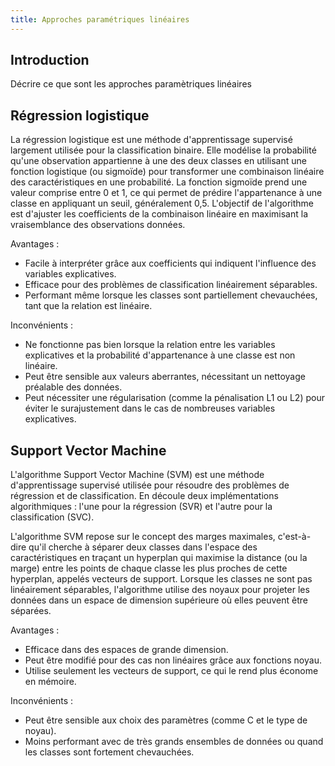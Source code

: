 ```yaml
---
title: Approches paramétriques linéaires
---
```


## Introduction

Décrire ce que sont les approches paramètriques linéaires

## Régression logistique

La régression logistique est une méthode d'apprentissage supervisé largement utilisée pour la classification binaire. Elle modélise la probabilité qu'une observation appartienne à une des deux classes en utilisant une fonction logistique (ou sigmoïde) pour transformer une combinaison linéaire des caractéristiques en une probabilité. La fonction sigmoïde prend une valeur comprise entre 0 et 1, ce qui permet de prédire l'appartenance à une classe en appliquant un seuil, généralement 0,5. L'objectif de l'algorithme est d'ajuster les coefficients de la combinaison linéaire en maximisant la vraisemblance des observations données.

Avantages :

- Facile à interpréter grâce aux coefficients qui indiquent l'influence des variables explicatives.
- Efficace pour des problèmes de classification linéairement séparables.
- Performant même lorsque les classes sont partiellement chevauchées, tant que la relation est linéaire.

Inconvénients :

- Ne fonctionne pas bien lorsque la relation entre les variables explicatives et la probabilité d'appartenance à une classe est non linéaire.
- Peut être sensible aux valeurs aberrantes, nécessitant un nettoyage préalable des données.
- Peut nécessiter une régularisation (comme la pénalisation L1 ou L2) pour éviter le surajustement dans le cas de nombreuses variables explicatives.

## Support Vector Machine

L'algorithme Support Vector Machine (SVM) est une méthode d'apprentissage supervisé utilisée pour résoudre des problèmes de régression et de classification. En découle deux implémentations algorithmiques : l'une pour la régression (SVR) et l'autre pour la classification (SVC).

L'algorithme SVM repose sur le concept des marges maximales, c'est-à-dire qu'il cherche à séparer deux classes dans l'espace des caractéristiques en traçant un hyperplan qui maximise la distance (ou la marge) entre les points de chaque classe les plus proches de cette hyperplan, appelés vecteurs de support. Lorsque les classes ne sont pas linéairement séparables, l'algorithme utilise des noyaux pour projeter les données dans un espace de dimension supérieure où elles peuvent être séparées.

Avantages :

- Efficace dans des espaces de grande dimension.
- Peut être modifié pour des cas non linéaires grâce aux fonctions noyau.
- Utilise seulement les vecteurs de support, ce qui le rend plus économe en mémoire.

Inconvénients :

- Peut être sensible aux choix des paramètres (comme C et le type de noyau).
- Moins performant avec de très grands ensembles de données ou quand les classes sont fortement chevauchées.